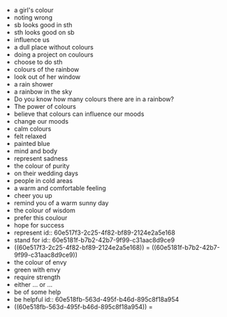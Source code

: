 - a girl's colour
- noting wrong
- sb looks good in sth
- sth looks good on sb
- influence us
- a dull place without colours
- doing a project on coulours
- choose to do sth
- colours of the rainbow
- look out of her window
- a rain shower
- a rainbow in the sky
- Do you know how many colours there are in a rainbow?
- The power of colours
- believe that colours can influence our moods
- change our moods
- calm colours
- felt relaxed
- painted blue
- mind and body
- represent sadness
- the colour of purity
- on their wedding days
- people in cold areas
- a warm and comfortable feeling
- cheer you up
- remind you of a warm sunny day
- the colour of wisdom
- prefer this coulour
- hope for success
- represent
  id:: 60e517f3-2c25-4f82-bf89-2124e2a5e168
- stand for
  id:: 60e5181f-b7b2-42b7-9f99-c31aac8d9ce9
- ((60e517f3-2c25-4f82-bf89-2124e2a5e168)) = ((60e5181f-b7b2-42b7-9f99-c31aac8d9ce9))
- the colour of envy
- green with envy
- require strength
- either ... or ...
- be of some help
- be helpful
  id:: 60e518fb-563d-495f-b46d-895c8f18a954
- ((60e518fb-563d-495f-b46d-895c8f18a954)) =